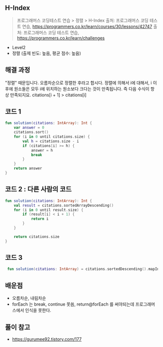 ## H-Index

> 프로그래머스 코딩테스트 연습 > 정렬 > H-Index 출처: 프로그래머스 코딩 테스트 연습, https://programmers.co.kr/learn/courses/30/lessons/42747
> 출처: 프로그래머스 코딩 테스트 연습, https://programmers.co.kr/learn/challenges

- Level2
- 정렬 (출제 빈도: 높음, 평균 점수: 높음)

## 해결 과정
"정렬" 때문입니다. 오름차순으로 정렬한 후라고 합시다. 정렬에 의해서 i에 대해서, i 이후에 원소들은 모두 i에 위치하는 원소보다 크다는 것이 만족됩니다. 즉 다음 수식이 항상 만족되지요.
citations[i + 1] > citations[i]

## 코드 1

```kotlin
fun solution(citations: IntArray): Int {
    var answer = 0
    citations.sort()
    for (i in 0 until citations.size) {
        val h = citations.size - i
        if (citations[i] >= h) {
            answer = h
            break
        }
    }
    return answer
}
```

## 코드 2 : 다른 사람의 코드

```kotlin
fun solution(citations: IntArray): Int {
    val result = citations.sortedArrayDescending()
    for (i in 0 until result.size) {
        if (result[i] < i + 1) {
            return i
        }
    }

    return citations.size
}
```

## 코드 3

```kotlin
 fun solution(citations: IntArray) = citations.sortedDescending().mapIndexed { idx, item -> min(idx + 1, item) }.max()
```

## 배운점
- 오름차순, 내림차순 
- forEach 는 break, continue 못씀, return@forEach 를 써야되는데 프로그래머스에서 인식을 못한다.

## 풀이 참고

- https://gurumee92.tistory.com/177
